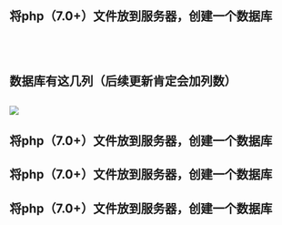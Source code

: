 <h2>将php（7.0+）文件放到服务器，创建一个数据库<h2>
  <br>
  <h2>数据库有这几列（后续更新肯定会加列数）<h2>
    <img src="https://cdn.staticaly.com/gh/lxyddice/tuchuang-pic@main/lqbz/uTools_1670863363182.4ugxq4316d80.webp"></img>
    <h2>将php（7.0+）文件放到服务器，创建一个数据库<h2>
      <h2>将php（7.0+）文件放到服务器，创建一个数据库<h2>
        <h2>将php（7.0+）文件放到服务器，创建一个数据库<h2>
